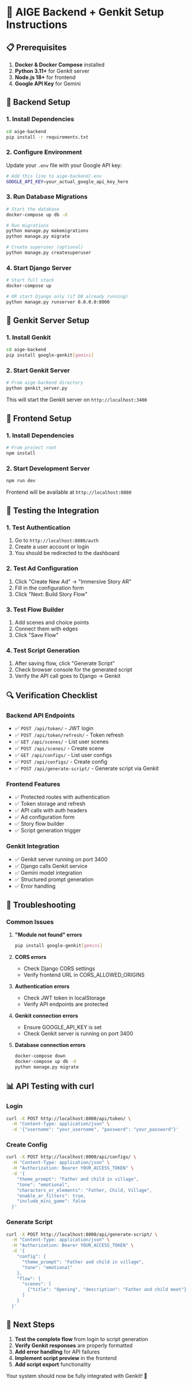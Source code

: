 # 🚀 AIGE Backend + Genkit Setup Instructions

## 📋 Prerequisites

1. **Docker & Docker Compose** installed
2. **Python 3.11+** for Genkit server
3. **Node.js 18+** for frontend
4. **Google API Key** for Gemini

## 🔧 Backend Setup

### 1. Install Dependencies

```bash
cd aige-backend
pip install -r requirements.txt
```

### 2. Configure Environment

Update your `.env` file with your Google API key:

```bash
# Add this line to aige-backend/.env
GOOGLE_API_KEY=your_actual_google_api_key_here
```

### 3. Run Database Migrations

```bash
# Start the database
docker-compose up db -d

# Run migrations
python manage.py makemigrations
python manage.py migrate

# Create superuser (optional)
python manage.py createsuperuser
```

### 4. Start Django Server

```bash
# Start full stack
docker-compose up

# OR start Django only (if DB already running)
python manage.py runserver 0.0.0.0:8000
```

## 🤖 Genkit Server Setup

### 1. Install Genkit

```bash
cd aige-backend
pip install google-genkit[gemini]
```

### 2. Start Genkit Server

```bash
# From aige-backend directory
python genkit_server.py
```

This will start the Genkit server on `http://localhost:3400`

## 🎨 Frontend Setup

### 1. Install Dependencies

```bash
# From project root
npm install
```

### 2. Start Development Server

```bash
npm run dev
```

Frontend will be available at `http://localhost:8080`

## 🧪 Testing the Integration

### 1. Test Authentication

1. Go to `http://localhost:8080/auth`
2. Create a user account or login
3. You should be redirected to the dashboard

### 2. Test Ad Configuration

1. Click "Create New Ad" → "Immersive Story AR"
2. Fill in the configuration form
3. Click "Next: Build Story Flow"

### 3. Test Flow Builder

1. Add scenes and choice points
2. Connect them with edges
3. Click "Save Flow"

### 4. Test Script Generation

1. After saving flow, click "Generate Script"
2. Check browser console for the generated script
3. Verify the API call goes to Django → Genkit

## 🔍 Verification Checklist

### Backend API Endpoints

- ✅ `POST /api/token/` - JWT login
- ✅ `POST /api/token/refresh/` - Token refresh
- ✅ `GET /api/scenes/` - List user scenes
- ✅ `POST /api/scenes/` - Create scene
- ✅ `GET /api/configs/` - List user configs
- ✅ `POST /api/configs/` - Create config
- ✅ `POST /api/generate-script/` - Generate script via Genkit

### Frontend Features

- ✅ Protected routes with authentication
- ✅ Token storage and refresh
- ✅ API calls with auth headers
- ✅ Ad configuration form
- ✅ Story flow builder
- ✅ Script generation trigger

### Genkit Integration

- ✅ Genkit server running on port 3400
- ✅ Django calls Genkit service
- ✅ Gemini model integration
- ✅ Structured prompt generation
- ✅ Error handling

## 🐛 Troubleshooting

### Common Issues

1. **"Module not found" errors**
   ```bash
   pip install google-genkit[gemini]
   ```

2. **CORS errors**
   - Check Django CORS settings
   - Verify frontend URL in CORS_ALLOWED_ORIGINS

3. **Authentication errors**
   - Check JWT token in localStorage
   - Verify API endpoints are protected

4. **Genkit connection errors**
   - Ensure GOOGLE_API_KEY is set
   - Check Genkit server is running on port 3400

5. **Database connection errors**
   ```bash
   docker-compose down
   docker-compose up db -d
   python manage.py migrate
   ```

## 📊 API Testing with curl

### Login
```bash
curl -X POST http://localhost:8000/api/token/ \
  -H "Content-Type: application/json" \
  -d '{"username": "your_username", "password": "your_password"}'
```

### Create Config
```bash
curl -X POST http://localhost:8000/api/configs/ \
  -H "Content-Type: application/json" \
  -H "Authorization: Bearer YOUR_ACCESS_TOKEN" \
  -d '{
    "theme_prompt": "Father and child in village",
    "tone": "emotional",
    "characters_or_elements": "Father, Child, Village",
    "enable_ar_filters": true,
    "include_mini_game": false
  }'
```

### Generate Script
```bash
curl -X POST http://localhost:8000/api/generate-script/ \
  -H "Content-Type: application/json" \
  -H "Authorization: Bearer YOUR_ACCESS_TOKEN" \
  -d '{
    "config": {
      "theme_prompt": "Father and child in village",
      "tone": "emotional"
    },
    "flow": {
      "scenes": [
        {"title": "Opening", "description": "Father and child meet"}
      ]
    }
  }'
```

## 🎯 Next Steps

1. **Test the complete flow** from login to script generation
2. **Verify Genkit responses** are properly formatted
3. **Add error handling** for API failures
4. **Implement script preview** in the frontend
5. **Add script export** functionality

Your system should now be fully integrated with Genkit! 🎉